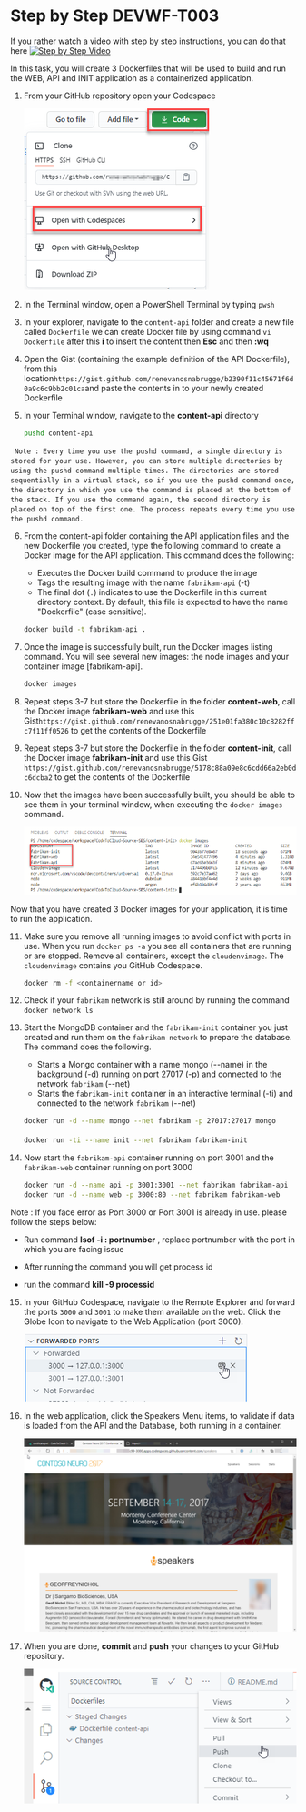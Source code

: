 # Step by Step DEVWF-T003

If you rather watch a video with step by step instructions, you can do that here
[![Step by Step Video](https://img.youtube.com/vi/dHYOyyfUhNQ/0.jpg)](https://www.youtube.com/watch?v=dHYOyyfUhNQ)

In this task, you will create 3 Dockerfiles that will be used to build and run the WEB, API and INIT application as a containerized application.

1. From your GitHub repository open your Codespace

    ![](https://raw.githubusercontent.com/CloudLabsAI-Azure/AIW-DevOps/main/Assets/OpenCodeSpace.png)

2. In the Terminal window, open a PowerShell Terminal by typing `pwsh`

3. In your explorer, navigate to the `content-api` folder and create a new file called `Dockerfile` 
   we can create Docker file by using command ```vi Dockerfile``` after this **i** to insert the content then **Esc** and then **:wq**

4. Open the Gist (containing the example definition of the API Dockerfile), from this location```https://gist.github.com/renevanosnabrugge/b2390f11c45671f6d0a9c6c9bb2c01ca```and paste the contents in to your newly created Dockerfile

5. In your Terminal window, navigate to the **content-api** directory

    ```bash
    pushd content-api
    ```
``` Note : Every time you use the pushd command, a single directory is stored for your use. However, you can store multiple directories by using the pushd command multiple times. The directories are stored sequentially in a virtual stack, so if you use the pushd command once, the directory in which you use the command is placed at the bottom of the stack. If you use the command again, the second directory is placed on top of the first one. The process repeats every time you use the pushd command.```

6. From the content-api folder containing the API application files and the new Dockerfile you created, type the following command to create a Docker image for the API application. This command does the following:

   - Executes the Docker build command to produce the image
   - Tags the resulting image with the name `fabrikam-api` (-t)
   - The final dot (`.`) indicates to use the Dockerfile in this current directory context. By default, this file is expected to have the name "Dockerfile" (case sensitive).

   ```bash
   docker build -t fabrikam-api .
   ```

7. Once the image is successfully built, run the Docker images listing command. You will see several new images: the node images and your container image [fabrikam-api].

   ```bash
   docker images
   ```

8. Repeat steps 3-7 but store the Dockerfile in the folder **content-web**, call the Docker image **fabrikam-web** and use this     Gist```https://gist.github.com/renevanosnabrugge/251e01fa380c10c8282ffc7f11ff0526``` to get the contents of the Dockerfile

9. Repeat steps 3-7 but store the Dockerfile in the folder **content-init**, call the Docker image **fabrikam-init** and use this Gist ```https://gist.github.com/renevanosnabrugge/5178c88a09e8c6cdd66a2eb0dc6dcba2``` to get the contents of the Dockerfile

10. Now that the images have been successfully built, you should be able to see them in your terminal window, when executing the `docker images` command.

    ![In this screenshot of the terminal window, docker images has been typed and it shows the 3 containers that were built.](https://raw.githubusercontent.com/CloudLabsAI-Azure/AIW-DevOps/main/Assets/DockerImages-Fabrikam.png)

Now that you have created 3 Docker images for your application, it is time to run the application.

11. Make sure you remove all running images to avoid conflict with ports in use. When you run `docker ps -a` you see all containers that are running or are stopped. Remove all containers, except the `cloudenvimage`. The `cloudenvimage` contains you GitHub Codespace. 

    ```bash
    docker rm -f <containername or id>
    ```

12. Check if your `fabrikam` network is still around by running the command `docker network ls`

13. Start the MongoDB container and the `fabrikam-init` container you just created and run them on the `fabrikam network` to prepare the database. The command does the following.

    - Starts a Mongo container with a name mongo (--name) in the background (-d) running on port 27017 (-p) and connected to the network `fabrikam` (--net)
    - Starts the `fabrikam-init` container in an interactive terminal (-ti) and connected to the network `fabrikam` (--net)

    ```bash
    docker run -d --name mongo --net fabrikam -p 27017:27017 mongo

    docker run -ti --name init --net fabrikam fabrikam-init
    ```

14. Now start the `fabrikam-api` container running on port 3001 and the `fabrikam-web` container running on port 3000

    ```bash
    docker run -d --name api -p 3001:3001 --net fabrikam fabrikam-api
    docker run -d --name web -p 3000:80 --net fabrikam fabrikam-web
    ```

Note : If you face error as Port 3000 or Port 3001 is already in use. please follow the steps below:

* Run command **lsof -i : portnumber** , replace portnumber with the port in which you are facing issue

* After running the command you will get process id 
 
* run the command **kill -9 processid**

15. In your GitHub Codespace, navigate to the Remote Explorer and forward the ports `3000` and `3001` to make them available on the web. Click the Globe Icon to navigate to the Web Application (port 3000).

    ![![Screen showing the remote explorer where ports 3000 and 3001 are forwarded.]](https://raw.githubusercontent.com/CloudLabsAI-Azure/AIW-DevOps/main/Assets/OpenBrowser.png)

16. In the web application, click the Speakers Menu items, to validate if data is loaded from the API and the Database, both running in a container.

    ![Screen showing data in the Neuro Web application](https://raw.githubusercontent.com/CloudLabsAI-Azure/AIW-DevOps/main/Assets/neuroconf-screen.png)

17. When you are done, **commit** and **push** your changes to your GitHub repository.

    ![Commit and purh your container to the registry](https://raw.githubusercontent.com/CloudLabsAI-Azure/AIW-DevOps/main/Assets/commitandpush.png)

